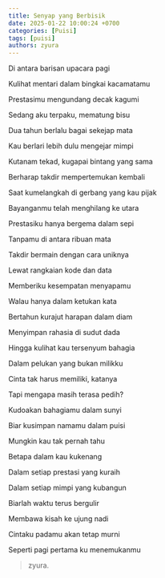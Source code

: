 ```yaml
---
title: Senyap yang Berbisik
date: 2025-01-22 10:00:24 +0700
categories: [Puisi]
tags: [puisi]
authors: zyura
---
```


Di antara barisan upacara pagi 

Kulihat mentari dalam bingkai kacamatamu

Prestasimu mengundang decak kagumi

Sedang aku terpaku, mematung bisu

>

Dua tahun berlalu bagai sekejap mata

Kau berlari lebih dulu mengejar mimpi

Kutanam tekad, kugapai bintang yang sama

Berharap takdir mempertemukan kembali

>

Saat kumelangkah di gerbang yang kau pijak

Bayanganmu telah menghilang ke utara

Prestasiku hanya bergema dalam sepi

Tanpamu di antara ribuan mata

>

Takdir bermain dengan cara uniknya

Lewat rangkaian kode dan data

Memberiku kesempatan menyapamu

Walau hanya dalam ketukan kata

>

Bertahun kurajut harapan dalam diam

Menyimpan rahasia di sudut dada

Hingga kulihat kau tersenyum bahagia

Dalam pelukan yang bukan milikku

>

Cinta tak harus memiliki, katanya

Tapi mengapa masih terasa pedih?

Kudoakan bahagiamu dalam sunyi

Biar kusimpan namamu dalam puisi

>

Mungkin kau tak pernah tahu

Betapa dalam kau kukenang

Dalam setiap prestasi yang kuraih

Dalam setiap mimpi yang kubangun

>

Biarlah waktu terus bergulir

Membawa kisah ke ujung nadi

Cintaku padamu akan tetap murni

Seperti pagi pertama ku menemukanmu

>zyura.
